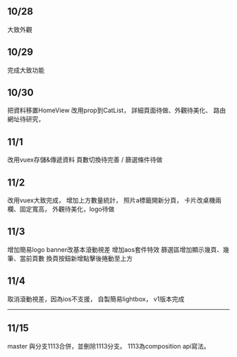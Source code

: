 ## 10/28
大致外觀

## 10/29
完成大致功能

## 10/30
把資料移置HomeView 改用prop到CatList，
詳細頁面待做、外觀待美化、
路由網址待研究，

## 11/1
改用vuex存儲&傳遞資料
頁數切換待完善 / 篩選條件待做

## 11/2
改用vuex大致完成，
增加上方數量統計，
照片a標籤開新分頁，
卡片改桌機兩欄、固定寬高，
外觀待美化，logo待做

## 11/3
增加簡易logo
banner改基本滾動視差
增加aos套件特效
篩選區增加顯示幾頁、幾筆、當前頁數
換頁按鈕新增點擊後捲動至上方

## 11/4
取消滾動視差，因為ios不支援，
自製簡易lightbox，
v1版本完成

_______________________________

## 11/15
master 與分支1113合併，並刪除1113分支。
1113為composition api寫法。
